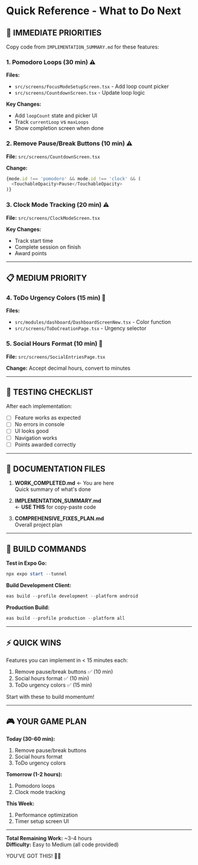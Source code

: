# Quick Reference - What to Do Next

## 🎯 IMMEDIATE PRIORITIES

Copy code from `IMPLEMENTATION_SUMMARY.md` for these features:

### 1. Pomodoro Loops (30 min) ⚠️
**Files:** 
- `src/screens/FocusModeSetupScreen.tsx` - Add loop count picker
- `src/screens/CountdownScreen.tsx` - Update loop logic

**Key Changes:**
- Add `loopCount` state and picker UI
- Track `currentLoop` vs `maxLoops`
- Show completion screen when done

### 2. Remove Pause/Break Buttons (10 min) ⚠️
**File:** `src/screens/CountdownScreen.tsx`

**Change:**
```typescript
{mode.id !== 'pomodoro' && mode.id !== 'clock' && (
  <TouchableOpacity>Pause</TouchableOpacity>
)}
```

### 3. Clock Mode Tracking (20 min) ⚠️
**File:** `src/screens/ClockModeScreen.tsx`

**Key Changes:**
- Track start time
- Complete session on finish
- Award points

---

## 📋 MEDIUM PRIORITY

### 4. ToDo Urgency Colors (15 min) 🎨
**Files:**
- `src/modules/dashboard/DashboardScreenNew.tsx` - Color function
- `src/screens/ToDoCreationPage.tsx` - Urgency selector

### 5. Social Hours Format (10 min) 📝
**File:** `src/screens/SocialEntriesPage.tsx`

**Change:** Accept decimal hours, convert to minutes

---

## 🧪 TESTING CHECKLIST

After each implementation:
- [ ] Feature works as expected
- [ ] No errors in console
- [ ] UI looks good
- [ ] Navigation works
- [ ] Points awarded correctly

---

## 📖 DOCUMENTATION FILES

1. **WORK_COMPLETED.md** ← You are here  
   Quick summary of what's done

2. **IMPLEMENTATION_SUMMARY.md**  
   ← **USE THIS** for copy-paste code

3. **COMPREHENSIVE_FIXES_PLAN.md**  
   Overall project plan

---

## 🚀 BUILD COMMANDS

**Test in Expo Go:**
```powershell
npx expo start --tunnel
```

**Build Development Client:**
```powershell
eas build --profile development --platform android
```

**Production Build:**
```powershell
eas build --profile production --platform all
```

---

## ⚡ QUICK WINS

Features you can implement in < 15 minutes each:
1. Remove pause/break buttons ✅ (10 min)
2. Social hours format ✅ (10 min)
3. ToDo urgency colors ✅ (15 min)

Start with these to build momentum!

---

## 🎮 YOUR GAME PLAN

**Today (30-60 min):**
1. Remove pause/break buttons
2. Social hours format
3. ToDo urgency colors

**Tomorrow (1-2 hours):**
1. Pomodoro loops
2. Clock mode tracking

**This Week:**
1. Performance optimization
2. Timer setup screen UI

---

**Total Remaining Work:** ~3-4 hours  
**Difficulty:** Easy to Medium (all code provided)

YOU'VE GOT THIS! 💪🔥
